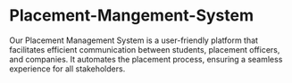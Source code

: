 # Placement-Mangement-System
Our Placement Management System is a user-friendly platform that facilitates efficient communication between students, placement officers, and companies. It automates the placement process, ensuring a seamless experience for all stakeholders.
